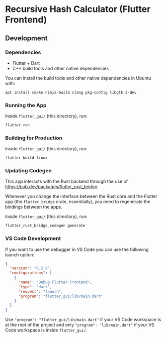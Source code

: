 # Recursive Hash Calculator (Flutter Frontend)

## Development

### Dependencies

- Flutter + Dart
- C++ build tools and other native dependencies

You can install the build tools and other native dependencies in Ubuntu with:

```sh
apt install cmake ninja-build clang pkg-config libgtk-3-dev
```

### Running the App

Inside `flutter_gui/` (this directory), run:

```sh
flutter run
```

### Building for Production

Inside `flutter_gui/` (this directory), run:

```sh
flutter build linux
```

### Updating Codegen

This app interacts with the Rust backend through the use of https://pub.dev/packages/flutter_rust_bridge.

Whenever you change the interface between the Rust core and the Flutter app (the `flutter_bridge` crate, essentially), you need to regenerate the bindings between the apps.

Inside `flutter_gui/` (this directory), run:

```sh
flutter_rust_bridge_codegen generate
```

### VS Code Development

If you want to use the debugger in VS Code you can use the following launch option:

```json
{
  "version": "0.2.0",
  "configurations": [
    {
      "name": "Debug Flutter Frontend",
      "type": "dart",
      "request": "launch",
      "program": "flutter_gui/lib/main.dart"
    }
  ]
}
```

Use `"program": "flutter_gui/lib/main.dart"` if your VS Code workspace is at the root of the project and only `"program": "lib/main.dart"` if your VS Code workspace is inside `flutter_gui/`.

